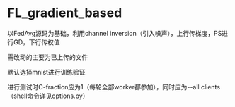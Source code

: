 # FL_gradient_based

以FedAvg源码为基础，利用channel inversion（引入噪声），上行传梯度，PS进行GD，下行传权值

需改动的主要为已上传的文件

默认选择mnist进行训练验证

进行测试时C-fraction应为1（每轮全部worker都参加），同时应为--all clients （shell命令详见options.py）
